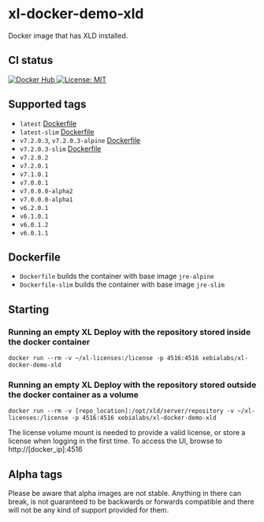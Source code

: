 # xl-docker-demo-xld

Docker image that has XLD installed.

## CI status

[![Docker Hub][xl-docker-demo-xld-docker-hub-image] ][xl-docker-demo-xld-docker-hub-url]
[![License: MIT][xl-docker-demo-xld-license-image] ][xl-docker-demo-xld-license-url]


[xl-docker-demo-xld-docker-hub-image]: https://img.shields.io/badge/docker-ready-blue.svg
[xl-docker-demo-xld-docker-hub-url]: https://registry.hub.docker.com/u/xebialabs/xl-docker-demo-xld/
[xl-docker-demo-xld-license-image]: https://img.shields.io/badge/License-MIT-yellow.svg
[xl-docker-demo-xld-license-url]: https://opensource.org/licenses/MIT



## Supported tags

+ `latest` [Dockerfile](https://github.com/xebialabs-community/xl-docker-demo-xld/blob/master/Dockerfile)
+ `latest-slim` [Dockerfile](https://github.com/xebialabs-community/xl-docker-demo-xld/blob/master/Dockerfile-slim)
+ `v7.2.0.3`, `v7.2.0.3-alpine` [Dockerfile](https://github.com/xebialabs-community/xl-docker-demo-xld/blob/v7.2.0.3/Dockerfile)
+ `v7.2.0.3-slim` [Dockerfile](https://github.com/xebialabs-community/xl-docker-demo-xld/blob/v7.2.0.3/Dockerfile-slim)
+ `v7.2.0.2`
+ `v7.2.0.1`
+ `v7.1.0.1`
+ `v7.0.0.1`
+ `v7.0.0.0-alpha2`
+ `v7.0.0.0-alpha1`
+ `v6.2.0.1`
+ `v6.1.0.1`
+ `v6.0.1.2`
+ `v6.0.1.1`

## Dockerfile
+ `Dockerfile` builds the container with base image `jre-alpine`
+ `Dockerfile-slim` builds the container with base image `jre-slim`

## Starting

### Running an empty XL Deploy with the repository stored inside the docker container

```
docker run --rm -v ~/xl-licenses:/license -p 4516:4516 xebialabs/xl-docker-demo-xld
```

### Running an empty XL Deploy with the repository stored outside the docker container as a volume

```
docker run --rm -v [repo_location]:/opt/xld/server/repository -v ~/xl-licenses:/license -p 4516:4516 xebialabs/xl-docker-demo-xld
```

The license volume mount is needed to provide a valid license, or store a license when logging in the first time. To access the UI, browse to http://[docker_ip]:4516

## Alpha tags
Please be aware that alpha images are not stable. Anything in there can break, is not guaranteed to be backwards or forwards compatible and there will not be any kind of support provided for them.
